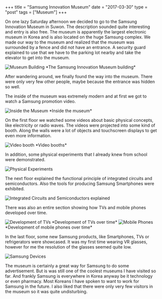 +++
title = "Samsung Innovation Museum"
date = "2017-03-30"
type = "post"
tags = ["Museum"]
+++

On one lazy Saturday afternoon we decided to go to the Samsung Innovation Museum in Suwon. The description sounded quite interesting and entry is also free. The museum is apparently the largest electronic museum in Korea and is also located on the huge Samsung complex. We made our way to the museum and realized that the museum was surrounded by a fence and did not have an entrance. A security guard explained to use that we have to the parking lot nearby and take the elevator to get into the museum.  

<img src="https://c1.staticflickr.com/3/2944/33345455320_e3307f979f_z.jpg" alt="Museum Building">
*The Samsung Innovation Museum building*

After wandering around, we finally found the way into the museum. There were only very few other people, maybe because the entrance was hidden so well.

The inside of the museum was extremely modern and at first we got to watch a Samsung promotion video.

<img src="https://c1.staticflickr.com/4/3695/33345474250_6767468a73_z.jpg" alt="Inside the Museum">
*Inside the museum*

On the first floor we watched some videos about basic physical concepts, like electricity or radio waves. The videos were projected into some kind of booth. Along the walls were a lot of objects and touchscreen displays to get even more information.

<img src="https://c1.staticflickr.com/3/2903/32887279484_ceacc86cf7_z.jpg" alt="Video booth">
*Video booths*

In addition, some physical experiments that I already knew from school were demonstrated.

<img src="https://c1.staticflickr.com/3/2814/32887275874_285e8758a3_z.jpg" alt="Physical Experiments">

The next floor explained the functional principle of integrated circuits and semiconductors. Also the tools for producing Samsung Smartphones were exhibited.

<img src="https://c1.staticflickr.com/4/3771/33689398746_b86cfd6460_z.jpg" alt="Integrated Circuits and Semiconductors explained">

There was also an entire section showing how TVs and mobile phones developed over time.

<img src="https://c1.staticflickr.com/3/2936/32916799473_7b80ecb7ea_z.jpg" alt="Development of TVs">
*Development of TVs over time*

<img src="https://c1.staticflickr.com/3/2919/33601082621_a4ac054170_z.jpg" alt="Mobile Phones">
*Development of mobile phones over time*

In the last floor, some new Samsung products, like Smartphones, TVs or refrigerators were showcased. It was my first time wearing VR glasses, however for me the resolution of the glasses seemed quite low.  

<img src="https://c1.staticflickr.com/4/3941/33573706152_99bb1e809a_z.jpg" alt="Samsung Devices">

The museum is certainly a great way for Samsung to do some advertisement. But is was still one of the coolest museums I have visited so far. And frankly Samsung is everywhere in Korea anyway be it technology or even pharmacy. Most Koreans I have spoken to want to work for Samsung in the future. I also liked that there were only very few visitors in the museum so it was quite undisturbing.
